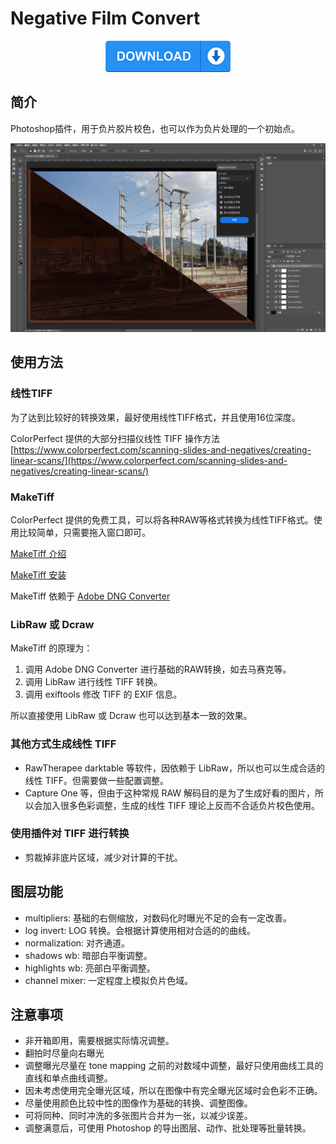 # Negative Film Convert

<div align="center">
    <a href="/releases/latest/download/negative.film.convert_PS.ccx">
        <img src="./static/images/download.png" width="200" height="50" alt="logo">
    </a>
</div>

## 简介

Photoshop插件，用于负片胶片校色，也可以作为负片处理的一个初始点。

![](./static/images/e.png)

## 使用方法

### 线性TIFF

为了达到比较好的转换效果，最好使用线性TIFF格式，并且使用16位深度。

ColorPerfect 提供的大部分扫描仪线性 TIFF 操作方法 [https://www.colorperfect.com/scanning-slides-and-negatives/creating-linear-scans/](https://www.colorperfect.com/scanning-slides-and-negatives/creating-linear-scans/)

### MakeTiff

ColorPerfect 提供的免费工具，可以将各种RAW等格式转换为线性TIFF格式。使用比较简单，只需要拖入窗口即可。

[MakeTiff 介绍](https://www.colorperfect.com/MakeTiff/)

[MakeTiff 安装](https://www.colorperfect.com/MakeTiff/Installation/)

MakeTiff 依赖于 [Adobe DNG Converter](https://helpx.adobe.com/tw/camera-raw/using/adobe-dng-converter.html)

### LibRaw 或 Dcraw

MakeTiff 的原理为：

1. 调用 Adobe DNG Converter 进行基础的RAW转换，如去马赛克等。
2. 调用 LibRaw 进行线性 TIFF 转换。
3. 调用 exiftools 修改 TIFF 的 EXIF 信息。

所以直接使用 LibRaw 或 Dcraw 也可以达到基本一致的效果。


### 其他方式生成线性 TIFF

 - RawTherapee darktable 等软件，因依赖于 LibRaw，所以也可以生成合适的线性 TIFF。但需要做一些配置调整。
 - Capture One 等，但由于这种常规 RAW 解码目的是为了生成好看的图片，所以会加入很多色彩调整，生成的线性 TIFF 理论上反而不合适负片校色使用。

### 使用插件对 TIFF 进行转换

- 剪裁掉非底片区域，减少对计算的干扰。

## 图层功能

- multipliers: 基础的右侧缩放，对数码化时曝光不足的会有一定改善。
- log invert: LOG 转换。会根据计算使用相对合适的的曲线。
- normalization: 对齐通道。
- shadows wb: 暗部白平衡调整。
- highlights wb: 亮部白平衡调整。
- channel mixer: 一定程度上模拟负片色域。
  
## 注意事项

- 非开箱即用，需要根据实际情况调整。
- 翻拍时尽量向右曝光
- 调整曝光尽量在 tone mapping 之前的对数域中调整，最好只使用曲线工具的直线和单点曲线调整。
- 因未考虑使用完全曝光区域，所以在图像中有完全曝光区域时会色彩不正确。
- 尽量使用颜色比较中性的图像作为基础的转换、调整图像。
- 可将同种、同时冲洗的多张图片合并为一张，以减少误差。
- 调整满意后，可使用 Photoshop 的导出图层、动作、批处理等批量转换。